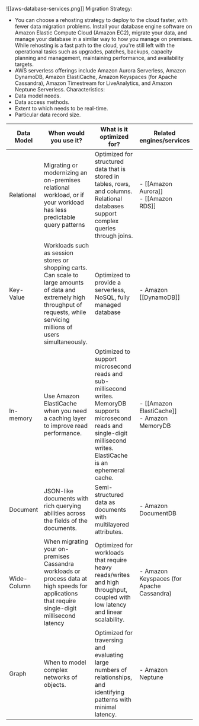 ![[aws-database-services.png]]
Migration Strategy:
- You can choose a rehosting strategy to deploy to the cloud faster, with fewer data migration problems. Install your database engine software on Amazon Elastic Compute Cloud (Amazon EC2), migrate your data, and manage your database in a similar way to how you manage on premises. While rehosting is a fast path to the cloud, you're still left with the operational tasks such as upgrades, patches, backups, capacity planning and management, maintaining performance, and availability targets.
- AWS serverless offerings include Amazon Aurora Serverless, Amazon DynamoDB, Amazon ElastiCache, Amazon Keyspaces (for Apache Cassandra), Amazon Timestream for LiveAnalytics, and Amazon Neptune Serverless.
Characteristics:
- Data model needs.
- Data access methods.
- Extent to which needs to be real-time.
- Particular data record size.

| Data Model  | When would you use it?                                                                                                                                                              | What is it optimized for?                                                                                                                                                      | Related engines/services                      |
| ----------- | ----------------------------------------------------------------------------------------------------------------------------------------------------------------------------------- | ------------------------------------------------------------------------------------------------------------------------------------------------------------------------------ | --------------------------------------------- |
| Relational  | Migrating or modernizing an on-premises relational workload, or if your workload has less predictable query patterns                                                                | Optimized for structured data that is stored in tables, rows, and columns. Relational databases support complex queries through joins.                                         | - [[Amazon Aurora]]<br>- [[Amazon RDS]]       |
| Key-Value   | Workloads such as session stores or shopping carts. Can scale to large amounts of data and extremely high throughput of requests, while servicing millions of users simultaneously. | Optimized to provide a serverless, NoSQL, fully managed database                                                                                                               | - Amazon [[DynamoDB]]                         |
| In-memory   | Use Amazon ElastiCache when you need a caching layer to improve read performance.                                                                                                   | Optimized to support microsecond reads and sub-millisecond writes. MemoryDB supports microsecond reads and single-digit millisecond writes. ElastiCache is an ephemeral cache. | - [[Amazon ElastiCache]]<br>- Amazon MemoryDB |
| Document    | JSON-like documents with rich querying abilities across the fields of the documents.                                                                                                | Semi-structured data as documents with multilayered attributes.                                                                                                                | - Amazon DocumentDB                           |
| Wide-Column | When migrating your on-premises Cassandra workloads or process data at high speeds for applications that require single-digit millisecond latency                                   | Optimized for workloads that require heavy reads/writes and high throughput, coupled with low latency and linear scalability.                                                  | - Amazon Keyspaces (for Apache Cassandra)     |
| Graph       | When to model complex networks of objects.                                                                                                                                          | Optimized for traversing and evaluating large numbers of relationships, and identifying patterns with minimal latency.                                                         | - Amazon Neptune                              |
